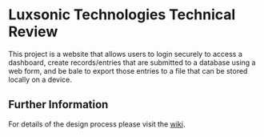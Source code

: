 # Luxsonic Technologies Technical Review

This project is a website that allows users to login securely to access a dashboard, create records/entries that are submitted to a database using a web form, and be bale to export those entries to a file that can be stored locally on a device.

## Further Information
For details of the design process please visit the [wiki](https://gitlab.com/Mitch-Y/luxsonic-technologies-technical-review/-/wikis/home).
